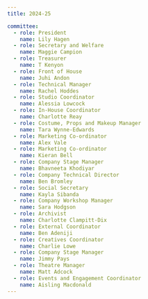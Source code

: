 ```yaml
---
title: 2024-25

committee:
  - role: President
    name: Lily Hagen
  - role: Secretary and Welfare
    name: Maggie Campion
  - role: Treasurer
    name: T Kenyon
  - role: Front of House
    name: Juhi Andon
  - role: Technical Manager
    name: Rachel Hoddes
  - role: Studio Coordinator
    name: Alessia Lowcock
  - role: In-House Coordinator
    name: Charlotte Reay
  - role: Costume, Props and Makeup Manager
    name: Tara Wynne-Edwards
  - role: Marketing Co-ordinator
    name: Alex Vale
  - role: Marketing Co-ordinator
    name: Kieran Bell
  - role: Company Stage Manager
    name: Bhavneeta Khodiyar
  - role: Company Technical Director
    name: Ben Bromley
  - role: Social Secretary
    name: Kayla Sibanda
  - role: Company Workshop Manager
    name: Sara Hodgson
  - role: Archivist
    name: Charlotte Clampitt-Dix
  - role: External Coordinator
    name: Ben Adeniji
  - role: Creatives Coordinator
    name: Charlie Lowe
  - role: Company Stage Manager
    name: Jimmy Pays
  - role: Theatre Manager
    name: Matt Adcock
  - role: Events and Engagement Coordinator
    name: Aisling Macdonald
---
```

